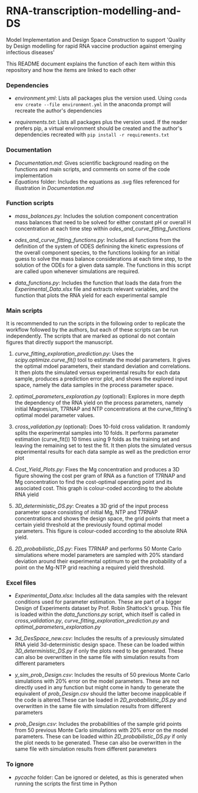 # RNA-transcription-modelling-and-DS
Model Implementation and Design Space Construction to support 'Quality by Design modelling for rapid RNA vaccine production against emerging infectious diseases'

This README document explains the function of each item within this repository and how the items are linked to each other

### Dependencies
- *environment.yml*: Lists all packages plus the version used. Using `conda env create --file environment.yml` in the anaconda prompt will recreate the author's dependencies

- *requirements.txt*: Lists all packages plus the version used. If the reader prefers pip, a virtual environment should be created and the author's dependencies recreated with `pip install -r requirements.txt`

### Documentation
- *Documentation.md*: Gives scientific background reading on the functions and main scripts, and comments on some of the code implementation
- *Equations* folder: Includes the equations as .svg files referenced for illustration in *Documentation.md*

### Function scripts
-  *mass_balances.py*: Includes the solution component concentration mass balances that need to be solved for either constant pH or overall H concentration at each time step within *odes_and_curve_fitting_functions*

- *odes_and_curve_fitting_functions.py*: Includes all functions from the definition of the system of ODES definining the kinetic expressions of the overall component species, to the functions looking for an initial guess to solve the mass balance considerations at each time step, to the solution of the ODEs for a given data sample. The functions in this script are called upon whenever simulations are required.

- *data_functions.py*: Includes the function that loads the data from the *Experimental_Data.xlsx* file and extracts relevant variables, and the function that plots the RNA yield for each experimental sample

### Main scripts
It is recommended to run the scripts in the following order to replicate the workflow followed by the authors, but each of these scripts can be run independently. The scripts that are marked as optional do not contain figures that directly support the manuscript.
1. *curve_fitting_exploration_prediction.py*: Uses the *scipy.optimize.curve_fit()* tool to estimate the model parameters. It gives the optimal mdoel parameters, their standard deviation and correlations. It then plots the simulated versus experimental results for each data sample, produces a prediction error plot, and shows the explored input space, namely the data samples in the process parameter space.

2. *optimal_parameters_exploration.py* (optional): Explores in more depth the dependency of the RNA yield on the process parameters, namely initial Magnesium, T7RNAP and NTP concentrations at the curve_fitting's optimal model parameter values.

3. *cross_validation.py* (optional): Does 10-fold cross validation. It randomly splits the experimental samples into 10 folds. It performs parameter estimation (curve_fit()) 10 times using 9 folds as the training set and leaving the remaining set to test the fit. It then plots the simulated versus experimental results for each data sample as well as the prediction error plot

4. *Cost_Yield_Plots.py*: Fixes the Mg concentration and produces a 3D figure showing the cost per gram of RNA as a function of T7RNAP and Mg concentration to find the cost-optimal operating point and its associated cost. This graph is colour-coded according to the abolute RNA yield

5. *3D_deterministic_DS.py*: Creates a 3D grid of the input process parameter space consisting of initial Mg, NTP and T7RNAP concentrations and shows the design space, the grid points that meet a certain yield threshold at the previously found optimal model parameters. This figure is colour-coded according to the absolute RNA yield.

6. *2D_probabilistic_DS.py*: Fixes T7RNAP and performs 50 Monte Carlo simulations where model parameters are sampled with 20% standard deviation around their experimental optimum to get the probability of a point on the Mg-NTP grid reaching a required yield threshold.

### Excel files
- *Experimental_Data.xlsx*: Includes all the data samples with the relevant conditions used for parameter estimation. These are part of a bigger Design of Experiments dataset by Prof. Robin Shattock's group. This file is loaded within the *data_functions.py* script, which itself is called in *cross_validation.py*, *curve_fitting_exploration_prediction.py* and *optimal_parameters_exploration.py*

- *3d_DesSpace_new.csv*: Includes the results of a previously simulated RNA yield 3d-deterministic design space. These can be loaded within *3D_deterministic_DS.py* if only the plots need to be generated. These can also be overwritten in the same file with simulation results from different parameters

- *y_sim_prob_Design.csv*: Includes the results of 50 previous Monte Carlo simulations with 20% error on the model parameters. These are not directly used in any function but might come in handy to generate the equivalent of *prob_Design.csv* should the latter become inapplicable if the code is altered.These can be loaded in *2D_probabilistic_DS.py* and overwritten in the same file with simulation results from different parameters

- *prob_Design.csv*: Includes the probabilities of the sample grid points from 50 previous Monte Carlo simulations with 20% error on the model parameters. These can be loaded within *2D_probabilistic_DS.py* if only the plot needs to be generated. These can also be overwritten in the same file with simulation results from different parameters

### To ignore
- *pycache* folder: Can be ignored or deleted, as this is generated when running the scripts the first time in Python
